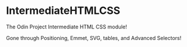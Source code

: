 # IntermediateHTMLCSS
The Odin Project Intermediate HTML CSS module!

Gone through Positioning, Emmet, SVG, tables, and Advanced Selectors!
